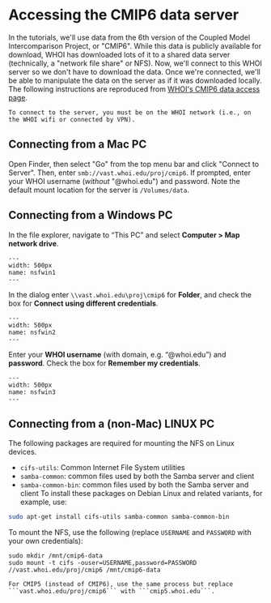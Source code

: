 # Accessing the CMIP6 data server
In the tutorials, we'll use data from the 6th version of the Coupled Model Intercomparison Project, or "CMIP6". While this data is publicly available for download, WHOI has downloaded lots of it to a shared data server (technically, a "network file share" or NFS). Now, we'll connect to this WHOI server so we don't have to download the data. Once we're connected, we'll be able to manipulate the data on the server as if it was downloaded locally. The following instructions are reproduced from [WHOI's CMIP6 data access page](http://cmip6.whoi.edu/?page_id=50).

```{note}
To connect to the server, you must be on the WHOI network (i.e., on the WHOI wifi or connected by VPN).
```

## Connecting from a Mac PC
Open Finder, then select "Go" from the top menu bar and click "Connect to Server". Then, enter ```smb://vast.whoi.edu/proj/cmip6```. If prompted, enter your WHOI username (*without* "@whoi.edu") and password. Note the default mount location for the server is ```/Volumes/data```. 


## Connecting from a Windows PC
In the file explorer, navigate to “This PC” and select **Computer > Map network drive**.

```{figure} figs/nfs-win-01.png
---
width: 500px
name: nsfwin1
---
```

In the dialog enter ```\\vast.whoi.edu\proj\cmip6``` for **Folder**, and check the box for **Connect using different credentials**.

```{figure} figs/nfs-win-02.png
---
width: 500px
name: nsfwin2
---
```

Enter your **WHOI username** (with domain, e.g. “@whoi.edu”) and **password**. Check the box for **Remember my credentials**.

```{figure} figs/nfs-win-03.png
---
width: 500px
name: nsfwin3
---
```

## Connecting from a (non-Mac) LINUX PC
The following packages are required for mounting the NFS on Linux devices.
- ```cifs-utils```: Common Internet File System utilities
- ```samba-common```: common files used by both the Samba server and client
- ```samba-common-bin```: common files used by both the Samba server and client
To install these packages on Debian Linux and related variants, for example, use:
```bash
sudo apt-get install cifs-utils samba-common samba-common-bin
```

To mount the NFS, use the following (replace ```USERNAME``` and ```PASSWORD``` with your own credentials):
```
sudo mkdir /mnt/cmip6-data
sudo mount -t cifs -ouser=USERNAME,password=PASSWORD //vast.whoi.edu/proj/cmip6 /mnt/cmip6-data
```


```{note}
For CMIP5 (instead of CMIP6), use the same process but replace ```vast.whoi.edu/proj/cmip6``` with ```cmip5.whoi.edu```.
```
